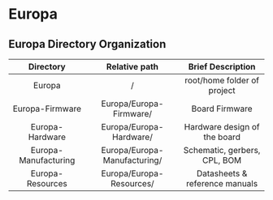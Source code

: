 # Europa


## Europa Directory Organization

| Directory             |Relative path                  |Brief Description                |
| :--------------------:|:-----------------------------:|:-------------------------------:|
| Europa	              |/	                            | root/home folder of project     |
| Europa-Firmware       |Europa/Europa-Firmware/        |Board Firmware                   |
| Europa-Hardware       |	Europa/Europa-Hardware/       |	Hardware design of the board    |
| Europa-Manufacturing  |	Europa/Europa-Manufacturing/  |	Schematic, gerbers, CPL, BOM    |
| Europa-Resources      |	Europa/Europa-Resources/      |	Datasheets & reference manuals  |


<tr></tr>
